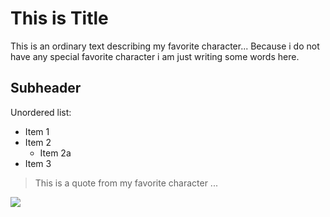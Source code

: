 # This is Title
This is an ordinary text describing my favorite character... Because i do not have any special favorite character i am just writing some words here.

## Subheader
Unordered list:
* Item 1
* Item 2
  * Item 2a
* Item 3

> This is a quote from my favorite character
> ...


<img src="https://free-images.com/tn/da3b/lake_minnewanka_11092005.jpg"/>
